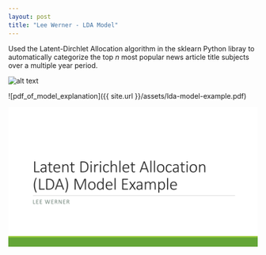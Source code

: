 ```yaml
---
layout: post
title: "Lee Werner - LDA Model"
---
```


Used the Latent-Dirchlet Allocation algorithm in the sklearn Python libray to automatically categorize the top _n_ most popular
news article title subjects over a multiple year period.

![alt text](https://placekitten.com/300/300 "Text Title")

![pdf_of_model_explanation]({{ site.url }}/assets/lda-model-example.pdf)

<a href="/assets/lda-model-example.pdf" class="image fit"><img src="assets/lda-model-example.pdf" alt="stuff"></a>

<!-- date: 2019-08-17 
{:height="90%" width="90%"} -->
